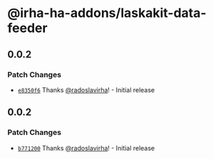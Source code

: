 # @irha-ha-addons/laskakit-data-feeder

## 0.0.2

### Patch Changes

- [`e8350f6`](https://github.com/radoslavirha/ha-addons/commit/e8350f69db8e634b1166f2234c6bf8247f44ad71) Thanks [@radoslavirha](https://github.com/radoslavirha)! - Initial release

## 0.0.2

### Patch Changes

- [`b771200`](https://github.com/radoslavirha/ha-addons/commit/b771200f366bfdcdddabd85830bb43af71667354) Thanks [@radoslavirha](https://github.com/radoslavirha)! - Initial release
